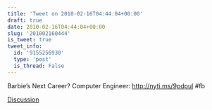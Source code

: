 ```yaml
---
title: 'Tweet on 2010-02-16T04:44:04+00:00'
draft: true
date: 2010-02-16T04:44:04+00:00
slug: '201002160444'
is_tweet: true
tweet_info:
  id: '9155256930'
  type: 'post'
  is_thread: False
---
```




Barbie’s Next Career? Computer Engineer: http://nyti.ms/9pdpul #fb

[Discussion](https://x.com/sytelus/status/9155256930)
